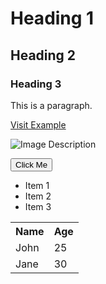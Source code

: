 <!DOCTYPE html>
<html>
<head>
<title>Page Title</title>
</head>
<body>

<!-- Heading -->

<h1>Heading 1</h1>
<h2>Heading 2</h2>
<h3>Heading 3</h3>

<!-- Paragraph -->

<p>This is a paragraph.</p>

<!-- Link -->

<a href="(link unavailable)">Visit Example</a>

<!-- Image -->

<img src="image.jpg" alt="Image Description">

<!-- Button -->

<button>Click Me</button>

<!-- List -->

<ul>
<li>Item 1</li>
<li>Item 2</li>
<li>Item 3</li>
</ul>

<!-- Table -->

<table>
<tr>
<th>Name</th>
<th>Age</th>
</tr>
<tr>
<td>John</td>
<td>25</td>
</tr>
<tr>
<td>Jane</td>
<td>30</td>
</tr>
</table>

</body>
</html>
